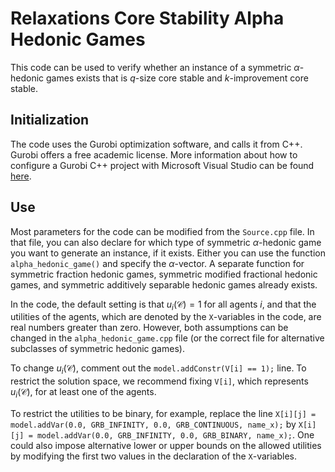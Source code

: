 # Relaxations Core Stability Alpha Hedonic Games

This code can be used to verify whether an instance of a symmetric $\alpha$-hedonic games exists that is $q$-size core stable and $k$-improvement core stable.

## Initialization
The code uses the Gurobi optimization software, and calls it from C++. Gurobi offers a free academic license. More information about how to configure a Gurobi C++ project with Microsoft Visual Studio can be found [here][1].

[1]: https://support.gurobi.com/hc/en-us/articles/360013194392-How-do-I-configure-a-new-Gurobi-C-project-with-Microsoft-Visual-Studio-2017-

## Use
Most parameters for the code can be modified from the `Source.cpp` file. In that file, you can also declare for which type of symmetric $\alpha$-hedonic game you want to generate an instance, if it exists. Either you can use the function `alpha_hedonic_game()` and specify the $\alpha$-vector. A separate function for symmetric fraction hedonic games, symmetric modified fractional hedonic games, and symmetric additively separable hedonic games already exists.

In the code, the default setting is that $u_i(\mathcal{C}) = 1$ for all agents $i$, and that the utilities of the agents, which are denoted by the `X`-variables in the code, are real numbers greater than zero. However, both assumptions can be changed in the `alpha_hedonic_game.cpp` file (or the correct file for alternative subclasses of symmetric hedonic games).

To change $u_i(\mathcal{C})$, comment out the `model.addConstr(V[i] == 1);` line. To restrict the solution space, we recommend fixing `V[i]`, which represents $u_i(\mathcal{C})$, for at least one of the agents.

To restrict the utilities to be binary, for example, replace the line `X[i][j] = model.addVar(0.0, GRB_INFINITY, 0.0, GRB_CONTINUOUS, name_x);` by `X[i][j] = model.addVar(0.0, GRB_INFINITY, 0.0, GRB_BINARY, name_x);`. One could also impose alternative lower or upper bounds on the allowed utilities by modifying the first two values in the declaration of the `X`-variables.
